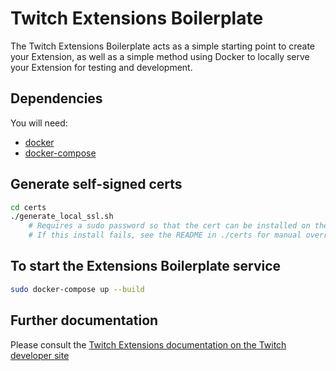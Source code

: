 # Twitch Extensions Boilerplate

The Twitch Extensions Boilerplate acts as a simple starting point to create your Extension, as well as a simple method using Docker to locally serve your Extension for testing and development.

## Dependencies

You will need:
 * [docker](https://docs.docker.com/engine/installation/)
 * [docker-compose](https://docs.docker.com/compose/install/)

## Generate self-signed certs
```bash
cd certs
./generate_local_ssl.sh
    # Requires a sudo password so that the cert can be installed on the root keychain
    # If this install fails, see the README in ./certs for manual override.
```

## To start the Extensions Boilerplate service
```bash
sudo docker-compose up --build
```

## Further documentation

Please consult the [Twitch Extensions documentation on the Twitch developer site](https://dev.twitch.tv/docs/extensions)
